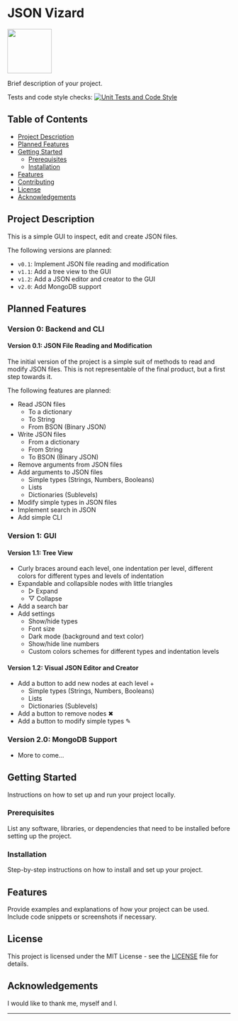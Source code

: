 # JSON Vizard 

<img src="https://github.com/frehburg/json_vizard/assets/43171336/51ae87b0-9c40-41c0-a92f-713a43d67c30" width="100" height="100">

Brief description of your project.

Tests and code style checks: [![Unit Tests and Code Style](https://github.com/frehburg/JSON-Vizard/actions/workflows/python-app.yaml/badge.svg)](https://github.com/frehburg/JSON-Vizard/actions/workflows/python-app.yaml)

## Table of Contents

- [Project Description](#project-description)
- [Planned Features](#planned-features)
- [Getting Started](#getting-started)
    - [Prerequisites](#prerequisites)
    - [Installation](#installation)
- [Features](#features)
- [Contributing](#contributing)
- [License](#license)
- [Acknowledgements](#acknowledgements)

## Project Description

This is a simple GUI to inspect, edit and create JSON files.

The following versions are planned:
- `v0.1`: Implement JSON file reading and modification
- `v1.1`: Add a tree view to the GUI
- `v1.2`: Add a JSON editor and creator to the GUI
- `v2.0`: Add MongoDB support

## Planned Features

### Version 0: Backend and CLI
#### Version 0.1: JSON File Reading and Modification
The initial version of the project is a simple suit of methods to read and modify JSON files. This is not representable
of the final product, but a first step towards it. 

The following features are planned:
- Read JSON files
  - To a dictionary
  - To String
  - From BSON (Binary JSON)
- Write JSON files
  - From a dictionary
  - From String
  - To BSON (Binary JSON)
- Remove arguments from JSON files
- Add arguments to JSON files
  - Simple types (Strings, Numbers, Booleans)
  - Lists
  - Dictionaries (Sublevels)
- Modify simple types in JSON files
- Implement search in JSON
- Add simple CLI

### Version 1: GUI
#### Version 1.1: Tree View
- Curly braces around each level, one indentation per level, different colors for different types and levels of indentation
- Expandable and collapsible nodes with little triangles
  - ▷ Expand
  - ▽ Collapse
- Add a search bar
- Add settings
  - Show/hide types
  - Font size
  - Dark mode (background and text color)
  - Show/hide line numbers
  - Custom colors schemes for different types and indentation levels

#### Version 1.2: Visual JSON Editor and Creator
- Add a button to add new nodes at each level +
  - Simple types (Strings, Numbers, Booleans)
  - Lists
  - Dictionaries (Sublevels)
- Add a button to remove nodes ✖
- Add a button to modify simple types ✎

### Version 2.0: MongoDB Support
- More to come...

## Getting Started

Instructions on how to set up and run your project locally.

### Prerequisites

List any software, libraries, or dependencies that need to be installed before setting up the project.

### Installation

Step-by-step instructions on how to install and set up your project.

## Features

Provide examples and explanations of how your project can be used. Include code snippets or screenshots if necessary.

## License

This project is licensed under the MIT License - see the [LICENSE](https://github.com/frehburg/JSON-Vizard/blob/main/LICENSE.txt) file for details.

## Acknowledgements

I would like to thank me, myself and I.

---
